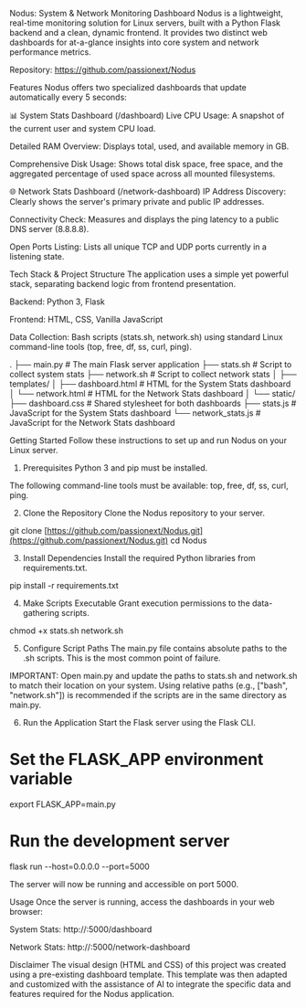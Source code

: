 Nodus: System & Network Monitoring Dashboard
Nodus is a lightweight, real-time monitoring solution for Linux servers, built with a Python Flask backend and a clean, dynamic frontend. It provides two distinct web dashboards for at-a-glance insights into core system and network performance metrics.

Repository: https://github.com/passionext/Nodus

Features
Nodus offers two specialized dashboards that update automatically every 5 seconds:

📊 System Stats Dashboard (/dashboard)
Live CPU Usage: A snapshot of the current user and system CPU load.

Detailed RAM Overview: Displays total, used, and available memory in GB.

Comprehensive Disk Usage: Shows total disk space, free space, and the aggregated percentage of used space across all mounted filesystems.

🌐 Network Stats Dashboard (/network-dashboard)
IP Address Discovery: Clearly shows the server's primary private and public IP addresses.

Connectivity Check: Measures and displays the ping latency to a public DNS server (8.8.8.8).

Open Ports Listing: Lists all unique TCP and UDP ports currently in a listening state.

Tech Stack & Project Structure
The application uses a simple yet powerful stack, separating backend logic from frontend presentation.

Backend: Python 3, Flask

Frontend: HTML, CSS, Vanilla JavaScript

Data Collection: Bash scripts (stats.sh, network.sh) using standard Linux command-line tools (top, free, df, ss, curl, ping).

.
├── main.py              # The main Flask server application
├── stats.sh             # Script to collect system stats
├── network.sh           # Script to collect network stats
│
├── templates/
│   ├── dashboard.html   # HTML for the System Stats dashboard
│   └── network.html     # HTML for the Network Stats dashboard
│
└── static/
    ├── dashboard.css      # Shared stylesheet for both dashboards
    ├── stats.js           # JavaScript for the System Stats dashboard
    └── network_stats.js   # JavaScript for the Network Stats dashboard

Getting Started
Follow these instructions to set up and run Nodus on your Linux server.

1. Prerequisites
Python 3 and pip must be installed.

The following command-line tools must be available: top, free, df, ss, curl, ping.

2. Clone the Repository
Clone the Nodus repository to your server.

git clone [https://github.com/passionext/Nodus.git](https://github.com/passionext/Nodus.git)
cd Nodus

3. Install Dependencies
Install the required Python libraries from requirements.txt.

pip install -r requirements.txt

4. Make Scripts Executable
Grant execution permissions to the data-gathering scripts.

chmod +x stats.sh network.sh

5. Configure Script Paths
The main.py file contains absolute paths to the .sh scripts. This is the most common point of failure.

IMPORTANT: Open main.py and update the paths to stats.sh and network.sh to match their location on your system. Using relative paths (e.g., ["bash", "network.sh"]) is recommended if the scripts are in the same directory as main.py.

6. Run the Application
Start the Flask server using the Flask CLI.

# Set the FLASK_APP environment variable
export FLASK_APP=main.py

# Run the development server
flask run --host=0.0.0.0 --port=5000

The server will now be running and accessible on port 5000.

Usage
Once the server is running, access the dashboards in your web browser:

System Stats: http://<your-server-ip>:5000/dashboard

Network Stats: http://<your-server-ip>:5000/network-dashboard

Disclaimer
The visual design (HTML and CSS) of this project was created using a pre-existing dashboard template. This template was then adapted and customized with the assistance of AI to integrate the specific data and features required for the Nodus application.
